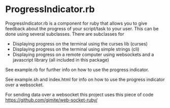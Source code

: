 ProgressIndicator.rb
====================

ProgressIndicator.rb is a component for ruby that allows you to give feedback about the progress of your script/task to your user.
This can be done using several subclasses. There are subclasses for

* Displaying progress on the terminal using the curses lib (curses)
* Displaying progress on the terminal using simple strings (cli)
* Displaying progress on a remote computer using websockets and a javascript library (all included in this package)

See example.rb for further info on how to use the progress indicator. 

See example.sh and index.html for info on how to use the progress indicator over a websocket.

For sending data over a websocket this project uses this piece of code <https://github.com/gimite/web-socket-ruby/>